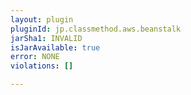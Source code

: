 ```yaml
---
layout: plugin
pluginId: jp.classmethod.aws.beanstalk
jarSha1: INVALID
isJarAvailable: true
error: NONE
violations: []

---
```

